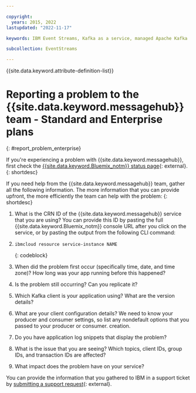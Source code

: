 ```yaml
---

copyright:
  years: 2015, 2022
lastupdated: "2022-11-17"

keywords: IBM Event Streams, Kafka as a service, managed Apache Kafka

subcollection: EventStreams

---
```


{{site.data.keyword.attribute-definition-list}}

# Reporting a problem to the {{site.data.keyword.messagehub}} team - Standard and Enterprise plans
{: #report_problem_enterprise}


If you're experiencing a problem with {{site.data.keyword.messagehub}}, first check the [{{site.data.keyword.Bluemix_notm}} status page](https://cloud.ibm.com/status?selected=status){: external}.
{: shortdesc}

If you need help from the {{site.data.keyword.messagehub}} team, gather all the following information. The more information that you can provide upfront, the more efficiently the team can help with the problem:
{: shortdesc}

1. What is the CRN ID of the {{site.data.keyword.messagehub}} service that you are using? You can provide this ID by pasting the full {{site.data.keyword.Bluemix_notm}} console URL after you click on the service, or by pasting the output from the following CLI command:
2. 
    ```text
    ibmcloud resource service-instance NAME
    ```
    {: codeblock}
    
2. When did the problem first occur (specifically time, date, and time zone)? How long was your app running before this happened?
3. Is the problem still occurring? Can you replicate it?
4. Which Kafka client is your application using? What are the version details?
5. What are your client configuration details? We need to know your producer and consumer settings, so list any nondefault options that you passed to your producer or consumer. creation.
6. Do you have application log snippets that display the problem?
7. What is the issue that you are seeing? Which topics, client IDs, group IDs, and transaction IDs are affected?
8. What impact does the problem have on your service?

You can provide the information that you gathered to IBM in a support ticket by [submitting a support request](/docs/get-support?topic=get-support-open-case){: external}.







